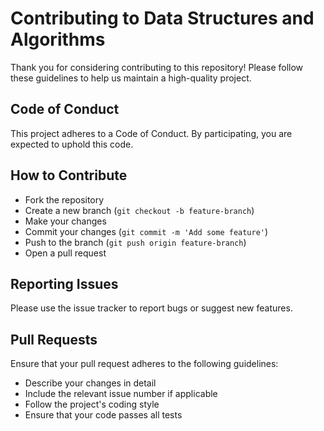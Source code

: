 # Contributing to Data Structures and Algorithms

Thank you for considering contributing to this repository! Please follow these guidelines to help us maintain a high-quality project.

## Code of Conduct
This project adheres to a Code of Conduct. By participating, you are expected to uphold this code.

## How to Contribute
- Fork the repository
- Create a new branch (`git checkout -b feature-branch`)
- Make your changes
- Commit your changes (`git commit -m 'Add some feature'`)
- Push to the branch (`git push origin feature-branch`)
- Open a pull request

## Reporting Issues
Please use the issue tracker to report bugs or suggest new features.

## Pull Requests
Ensure that your pull request adheres to the following guidelines:
- Describe your changes in detail
- Include the relevant issue number if applicable
- Follow the project's coding style
- Ensure that your code passes all tests
